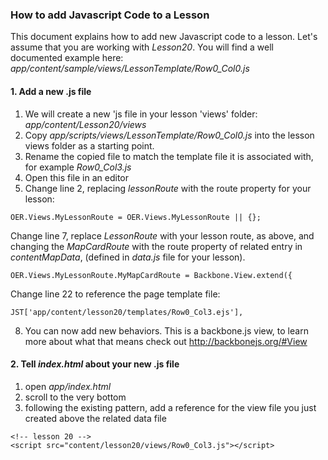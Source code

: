 ### How to add Javascript Code to a Lesson

This document explains how to add new Javascript code to a lesson. 
Let's assume that you are working with *Lesson20*.
You will find a well documented example here: *app/content/sample/views/LessonTemplate/Row0_Col0.js*

#### 1. Add a new .js file

1. We will create a new 'js file in your lesson 'views' folder: *app/content/Lesson20/views*
2. Copy *app/scripts/views/LessonTemplate/Row0_Col0.js* into the lesson views folder as a starting point.
3. Rename the copied file to match the template file it is associated with, for example *Row0_Col3.js*
4. Open this file in an editor
5. Change line 2, replacing *lessonRoute* with the route property for your lesson:  
```
OER.Views.MyLessonRoute = OER.Views.MyLessonRoute || {};
```
Change line 7, replace *LessonRoute* with your lesson route, as above,
and changing the *MapCardRoute* with the route property of related entry in *contentMapData*, 
(defined in *data.js* file for your lesson).
```
OER.Views.MyLessonRoute.MyMapCardRoute = Backbone.View.extend({
```
Change line 22 to reference the page template file:  
```
JST['app/content/lesson20/templates/Row0_Col3.ejs'],
```
8. You can now add new behaviors.  This is a backbone.js view, to learn more about
what that means check out http://backbonejs.org/#View

#### 2. Tell *index.html* about your new .js file
1. open *app/index.html*
2. scroll to the very bottom
3. following the existing pattern, add a reference for the view file you just created
above the related data file
```
<!-- lesson 20 -->  
<script src="content/lesson20/views/Row0_Col3.js"></script>
```